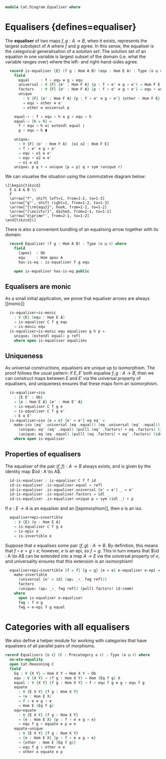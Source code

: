 <!--
```agda
open import Cat.Prelude

import Cat.Reasoning
```
-->

```agda
module Cat.Diagram.Equaliser where
```

<!--
```agda
module _ {o ℓ} (C : Precategory o ℓ) where
  open Cat.Reasoning C
  private variable
    A B : Ob
    f g h : Hom A B
```
-->

# Equalisers {defines=equaliser}

The **equaliser** of two maps $f, g : A \to B$, when it exists,
represents the largest subobject of $A$ where $f$ and $g$ agree. In this
sense, the equaliser is the categorical generalisation of a _solution
set_: The solution set of an equation in one variable is largest subset
of the domain (i.e. what the variable ranges over) where the left- and
right-hand-sides agree.

```agda
  record is-equaliser {E} (f g : Hom A B) (equ : Hom E A) : Type (o ⊔ ℓ) where
    field
      equal     : f ∘ equ ≡ g ∘ equ
      universal : ∀ {F} {e' : Hom F A} (p : f ∘ e' ≡ g ∘ e') → Hom F E
      factors   : ∀ {F} {e' : Hom F A} {p : f ∘ e' ≡ g ∘ e'} → equ ∘ universal p ≡ e'
      unique
        : ∀ {F} {e' : Hom F A} {p : f ∘ e' ≡ g ∘ e'} {other : Hom F E}
        → equ ∘ other ≡ e'
        → other ≡ universal p

    equal-∘ : f ∘ equ ∘ h ≡ g ∘ equ ∘ h
    equal-∘ {h = h} =
      f ∘ equ ∘ h ≡⟨ extendl equal ⟩
      g ∘ equ ∘ h ∎

    unique₂
      : ∀ {F} {e' : Hom F A}  {o1 o2 : Hom F E}
      → f ∘ e' ≡ g ∘ e'
      → equ ∘ o1 ≡ e'
      → equ ∘ o2 ≡ e'
      → o1 ≡ o2
    unique₂ p q r = unique {p = p} q ∙ sym (unique r)
```

We can visualise the situation using the commutative diagram below:

~~~{.quiver}
\[\begin{tikzcd}
  E & A & B \\
  F
  \arrow["f", shift left=1, from=1-2, to=1-3]
  \arrow["g"', shift right=1, from=1-2, to=1-3]
  \arrow["{\rm{equ}}", hook, from=1-1, to=1-2]
  \arrow["{\exists!}", dashed, from=2-1, to=1-1]
  \arrow["e\prime"', from=2-1, to=1-2]
\end{tikzcd}\]
~~~

There is also a convenient bundling of an equalising arrow together with
its domain:

```agda
  record Equaliser (f g : Hom A B) : Type (o ⊔ ℓ) where
    field
      {apex}  : Ob
      equ     : Hom apex A
      has-is-eq : is-equaliser f g equ

    open is-equaliser has-is-eq public
```

## Equalisers are monic

As a small initial application, we prove that equaliser arrows are
always [[monic]]:

<!--
```agda
module _ {o ℓ} {C : Precategory o ℓ} where
  open Cat.Reasoning C
  private variable
    A B : Ob
    f g h : Hom A B
```
-->

```agda
  is-equaliser→is-monic
    : ∀ {E} (equ : Hom E A)
    → is-equaliser C f g equ
    → is-monic equ
  is-equaliser→is-monic equ equalises g h p =
    unique₂ (extendl equal) p refl
    where open is-equaliser equalises
```

## Uniqueness

As universal constructions, equalisers are unique up to isomorphism.
The proof follows the usual pattern: if $E, E'$ both equalise $f, g : A \to B$,
then we can construct maps between $E$ and $E'$ via the universal property
of equalisers, and uniqueness ensures that these maps form an isomorphism.

```agda
  is-equaliser→iso
    : {E E' : Ob}
    → {e : Hom E A} {e' : Hom E' A}
    → is-equaliser C f g e
    → is-equaliser C f g e'
    → E ≅ E'
  is-equaliser→iso {e = e} {e' = e'} eq eq' =
    make-iso (eq' .universal (eq .equal)) (eq .universal (eq' .equal))
      (unique₂ eq' (eq' .equal) (pulll (eq' .factors) ∙ eq .factors) (idr _))
      (unique₂ eq (eq .equal) (pulll (eq .factors) ∙ eq' .factors) (idr _))
    where open is-equaliser
```

## Properties of equalisers

The equaliser of the pair $(f, f) : A \to B$ always exists, and is given
by the identity map $\id : A \to A$.

```agda
  id-is-equaliser : is-equaliser C f f id
  id-is-equaliser .is-equaliser.equal = refl
  id-is-equaliser .is-equaliser.universal {e' = e'} _ = e'
  id-is-equaliser .is-equaliser.factors = idl _
  id-is-equaliser .is-equaliser.unique p = sym (idl _) ∙ p
```

If $e : E \to A$ is an equaliser and an [[epimorphism]], then $e$ is
an iso.

```agda
  equaliser+epi→invertible
    : ∀ {E} {e : Hom E A}
    → is-equaliser C f g e
    → is-epic e
    → is-invertible e
```

Suppose that $e$ equalises some pair $(f, g) : A \to B$. By definition,
this means that $f \circ e = g \circ e$; however, $e$ is an epi, so
$f = g$. This in turn means that $\id : A \to A$ can be extended into
a map $A \to E$ via the universal property of $e$, and universality
ensures that this extension is an isomorphism!

```agda
  equaliser+epi→invertible {f = f} {g = g} {e = e} e-equaliser e-epi =
    make-invertible
      (universal {e' = id} (ap₂ _∘_ f≡g refl))
      factors
      (unique₂ (ap₂ _∘_ f≡g refl) (pulll factors) id-comm)
    where
      open is-equaliser e-equaliser
      f≡g : f ≡ g
      f≡g = e-epi f g equal
```


# Categories with all equalisers

We also define a helper module for working with categories that have
equalisers of all parallel pairs of morphisms.


```agda
record Equalisers {o ℓ} (C : Precategory o ℓ) : Type (o ⊔ ℓ) where
  no-eta-equality
  open Cat.Reasoning C
  field
    Eq : ∀ {X Y} → Hom X Y → Hom X Y → Ob
    equ : ∀ {X Y} → (f g : Hom X Y) → Hom (Eq f g) X
    equal : ∀ {X Y} {f g : Hom X Y} → f ∘ equ f g ≡ g ∘ equ f g
    equate
      : ∀ {E X Y} {f g : Hom X Y}
      → (e : Hom E X)
      → f ∘ e ≡ g ∘ e
      → Hom E (Eq f g)
    equ∘equate
      : ∀ {E X Y} {f g : Hom X Y}
      → {e : Hom E X} {p : f ∘ e ≡ g ∘ e}
      → equ f g ∘ equate e p ≡ e
    equate-unique
      : ∀ {E X Y} {f g : Hom X Y}
      → {e : Hom E X} {p : f ∘ e ≡ g ∘ e}
      → {other : Hom E (Eq f g)}
      → equ f g ∘ other ≡ e
      → other ≡ equate e p
```

<!--
```agda
  equaliser : ∀ {X Y} (f g : Hom X Y) → Equaliser C f g
  equaliser f g .Equaliser.apex = Eq f g
  equaliser f g .Equaliser.equ = equ f g
  equaliser f g .Equaliser.has-is-eq .is-equaliser.equal = equal
  equaliser f g .Equaliser.has-is-eq .is-equaliser.universal = equate _
  equaliser f g .Equaliser.has-is-eq .is-equaliser.factors = equ∘equate
  equaliser f g .Equaliser.has-is-eq .is-equaliser.unique = equate-unique

  private module equaliser {X Y} {f g : Hom X Y} = Equaliser (equaliser f g)
  open equaliser
    using (has-is-eq; equal-∘)
    renaming (unique₂ to equate-unique₂)
    public

to-equalisers
  : ∀ {o ℓ} {C : Precategory o ℓ}
  → (let open Precategory C)
  → (∀ {X Y} → (f g : Hom X Y) → Equaliser C f g)
  → Equalisers C
to-equalisers {C = C} has-equalisers = equalisers where
  open Precategory C
  module eq {X Y} {f g : Hom X Y} = Equaliser (has-equalisers f g)
  open Equalisers

  equalisers : Equalisers C
  equalisers .Eq f g = eq.apex {f = f} {g = g}
  equalisers .equ _ _ = eq.equ
  equalisers .equal = eq.equal
  equalisers .equate _ = eq.universal
  equalisers .equ∘equate = eq.factors
  equalisers .equate-unique = eq.unique
```
-->
